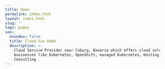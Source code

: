 ```yaml
---
title: Home
permalink: index.html
layout: index.html
slug: ''
tags: pages
seo:
  noindex: false
  title: Cloud Six GmbH
  description: >-
    Cloud Service Provider near Coburg, Bavaria which offers cloud solutions to
    businesses like Kubernetes, OpenShift, managed Kubernetes, Hosting,
    Consulting
---
```



